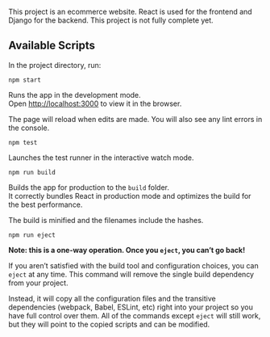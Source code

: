 
This project is an ecommerce website. React is used for the frontend and Django for the backend. This project is not fully complete yet.


## Available Scripts

In the project directory, run:

    npm start

Runs the app in the development mode.<br />
Open [http://localhost:3000](http://localhost:3000) to view it in the browser.

The page will reload when edits are made. You will also see any lint errors in the console.

    npm test

Launches the test runner in the interactive watch mode.<br />

    npm run build

Builds the app for production to the `build` folder.<br />
It correctly bundles React in production mode and optimizes the build for the best performance.

The build is minified and the filenames include the hashes.<br />

    npm run eject

**Note: this is a one-way operation. Once you `eject`, you can’t go back!**

If you aren’t satisfied with the build tool and configuration choices, you can `eject` at any time. This command will remove the single build dependency from your project.

Instead, it will copy all the configuration files and the transitive dependencies (webpack, Babel, ESLint, etc) right into your project so you have full control over them. All of the commands except `eject` will still work, but they will point to the copied scripts and can be modified.
